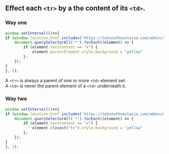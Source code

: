 ## Effect each `<tr>` by a the content of its `<td>`.

### Way one

```js
window.setInterval(()=>{
if (window.location.href.includes('https://toksoutheastasia.com/admin/content')) {
    document.querySelectorAll('*').forEach((element) => {
        if (element.textContent == "x") {
            element.parentElement.style.background = "yellow"
        };
    });
}
}, 1);
```

A `<tr>` is always a parent of one or more `<td>` element set.<br>
A `<td>` is never the parent element of a `<td>` underneath it.

### Way two

```js
window.setInterval(()=>{
if (window.location.href.includes('https://toksoutheastasia.com/admin/content')) {
    document.querySelectorAll('*').forEach((element) => {
        if (element.textContent == "x") {
            element.closest("tr").style.background = "yellow"
        };
    });
}
}, 1);
```
